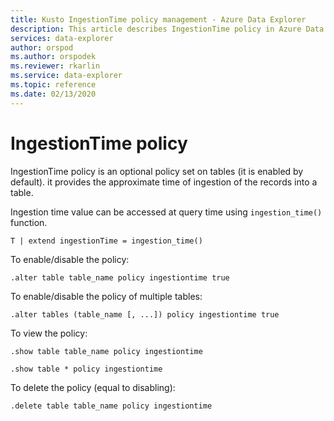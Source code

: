 ```yaml
---
title: Kusto IngestionTime policy management - Azure Data Explorer
description: This article describes IngestionTime policy in Azure Data Explorer.
services: data-explorer
author: orspod
ms.author: orspodek
ms.reviewer: rkarlin
ms.service: data-explorer
ms.topic: reference
ms.date: 02/13/2020
---
```

# IngestionTime policy

IngestionTime policy is an optional policy set on tables (it is enabled by default).
it provides the approximate time of ingestion of the records into a table.

Ingestion time value can be accessed at query time using `ingestion_time()` function.

```kusto
T | extend ingestionTime = ingestion_time()
```

To enable/disable the policy:
```kusto
.alter table table_name policy ingestiontime true
```

To enable/disable the policy of multiple tables:
```kusto
.alter tables (table_name [, ...]) policy ingestiontime true
```

To view the policy:
```kusto
.show table table_name policy ingestiontime  

.show table * policy ingestiontime  
```

To delete the policy (equal to disabling):
```kusto
.delete table table_name policy ingestiontime  
```